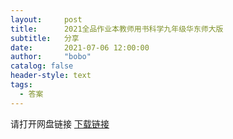 ```yaml
---
layout:     post
title:      2021全品作业本教师用书科学九年级华东师大版
subtitle:   分享
date:       2021-07-06 12:00:00
author:     "bobo"
catalog: false
header-style: text
tags:
  - 答案
---
```

请打开网盘链接
[下载链接](https://moecloud.cn/s/1K54Fk)

